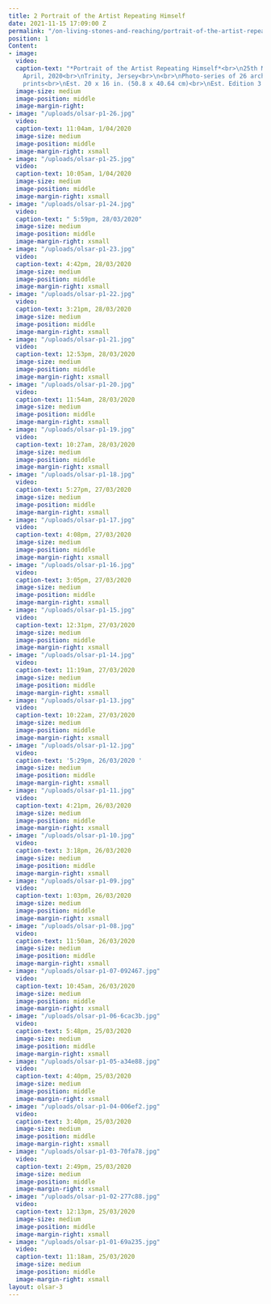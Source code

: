```yaml
---
title: 2 Portrait of the Artist Repeating Himself
date: 2021-11-15 17:09:00 Z
permalink: "/on-living-stones-and-reaching/portrait-of-the-artist-repeating-himself"
position: 1
Content:
- image: 
  video: 
  caption-text: "*Portrait of the Artist Repeating Himself*<br>\n25th March - 1st
    April, 2020<br>\nTrinity, Jersey<br>\n<br>\nPhoto-series of 26 archival Giclée
    prints<br>\nEst. 20 x 16 in. (50.8 x 40.64 cm)<br>\nEst. Edition 3 + 2AP \n"
  image-size: medium
  image-position: middle
  image-margin-right: 
- image: "/uploads/olsar-p1-26.jpg"
  video: 
  caption-text: 11:04am, 1/04/2020
  image-size: medium
  image-position: middle
  image-margin-right: xsmall
- image: "/uploads/olsar-p1-25.jpg"
  video: 
  caption-text: 10:05am, 1/04/2020
  image-size: medium
  image-position: middle
  image-margin-right: xsmall
- image: "/uploads/olsar-p1-24.jpg"
  video: 
  caption-text: " 5:59pm, 28/03/2020"
  image-size: medium
  image-position: middle
  image-margin-right: xsmall
- image: "/uploads/olsar-p1-23.jpg"
  video: 
  caption-text: 4:42pm, 28/03/2020
  image-size: medium
  image-position: middle
  image-margin-right: xsmall
- image: "/uploads/olsar-p1-22.jpg"
  video: 
  caption-text: 3:21pm, 28/03/2020
  image-size: medium
  image-position: middle
  image-margin-right: xsmall
- image: "/uploads/olsar-p1-21.jpg"
  video: 
  caption-text: 12:53pm, 28/03/2020
  image-size: medium
  image-position: middle
  image-margin-right: xsmall
- image: "/uploads/olsar-p1-20.jpg"
  video: 
  caption-text: 11:54am, 28/03/2020
  image-size: medium
  image-position: middle
  image-margin-right: xsmall
- image: "/uploads/olsar-p1-19.jpg"
  video: 
  caption-text: 10:27am, 28/03/2020
  image-size: medium
  image-position: middle
  image-margin-right: xsmall
- image: "/uploads/olsar-p1-18.jpg"
  video: 
  caption-text: 5:27pm, 27/03/2020
  image-size: medium
  image-position: middle
  image-margin-right: xsmall
- image: "/uploads/olsar-p1-17.jpg"
  video: 
  caption-text: 4:08pm, 27/03/2020
  image-size: medium
  image-position: middle
  image-margin-right: xsmall
- image: "/uploads/olsar-p1-16.jpg"
  video: 
  caption-text: 3:05pm, 27/03/2020
  image-size: medium
  image-position: middle
  image-margin-right: xsmall
- image: "/uploads/olsar-p1-15.jpg"
  video: 
  caption-text: 12:31pm, 27/03/2020
  image-size: medium
  image-position: middle
  image-margin-right: xsmall
- image: "/uploads/olsar-p1-14.jpg"
  video: 
  caption-text: 11:19am, 27/03/2020
  image-size: medium
  image-position: middle
  image-margin-right: xsmall
- image: "/uploads/olsar-p1-13.jpg"
  video: 
  caption-text: 10:22am, 27/03/2020
  image-size: medium
  image-position: middle
  image-margin-right: xsmall
- image: "/uploads/olsar-p1-12.jpg"
  video: 
  caption-text: '5:29pm, 26/03/2020 '
  image-size: medium
  image-position: middle
  image-margin-right: xsmall
- image: "/uploads/olsar-p1-11.jpg"
  video: 
  caption-text: 4:21pm, 26/03/2020
  image-size: medium
  image-position: middle
  image-margin-right: xsmall
- image: "/uploads/olsar-p1-10.jpg"
  video: 
  caption-text: 3:18pm, 26/03/2020
  image-size: medium
  image-position: middle
  image-margin-right: xsmall
- image: "/uploads/olsar-p1-09.jpg"
  video: 
  caption-text: 1:03pm, 26/03/2020
  image-size: medium
  image-position: middle
  image-margin-right: xsmall
- image: "/uploads/olsar-p1-08.jpg"
  video: 
  caption-text: 11:50am, 26/03/2020
  image-size: medium
  image-position: middle
  image-margin-right: xsmall
- image: "/uploads/olsar-p1-07-092467.jpg"
  video: 
  caption-text: 10:45am, 26/03/2020
  image-size: medium
  image-position: middle
  image-margin-right: xsmall
- image: "/uploads/olsar-p1-06-6cac3b.jpg"
  video: 
  caption-text: 5:48pm, 25/03/2020
  image-size: medium
  image-position: middle
  image-margin-right: xsmall
- image: "/uploads/olsar-p1-05-a34e88.jpg"
  video: 
  caption-text: 4:40pm, 25/03/2020
  image-size: medium
  image-position: middle
  image-margin-right: xsmall
- image: "/uploads/olsar-p1-04-006ef2.jpg"
  video: 
  caption-text: 3:40pm, 25/03/2020
  image-size: medium
  image-position: middle
  image-margin-right: xsmall
- image: "/uploads/olsar-p1-03-70fa78.jpg"
  video: 
  caption-text: 2:49pm, 25/03/2020
  image-size: medium
  image-position: middle
  image-margin-right: xsmall
- image: "/uploads/olsar-p1-02-277c88.jpg"
  video: 
  caption-text: 12:13pm, 25/03/2020
  image-size: medium
  image-position: middle
  image-margin-right: xsmall
- image: "/uploads/olsar-p1-01-69a235.jpg"
  video: 
  caption-text: 11:18am, 25/03/2020
  image-size: medium
  image-position: middle
  image-margin-right: xsmall
layout: olsar-3
---
```


